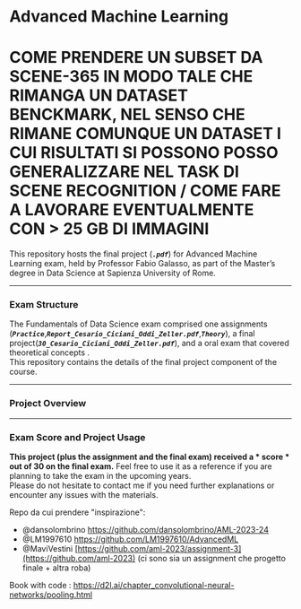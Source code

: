 # Advanced Machine Learning

# **COME PRENDERE UN SUBSET DA SCENE-365 IN MODO TALE CHE RIMANGA UN DATASET BENCKMARK, NEL SENSO CHE RIMANE COMUNQUE UN DATASET I CUI RISULTATI SI POSSONO POSSO GENERALIZZARE NEL TASK DI SCENE RECOGNITION / COME FARE A LAVORARE EVENTUALMENTE CON > 25 GB DI IMMAGINI**

This repository hosts the final project (***`.pdf`***) for Advanced Machine Learning exam, held by Professor Fabio Galasso, as part of the Master’s degree in Data Science at Sapienza University of Rome.

-------------------------------------------------------------------------------------------------------------------------------------

### **Exam Structure**
The Fundamentals of Data Science exam comprised one assignments (***`Practice`***,***`Report_Cesario_Ciciani_Oddi_Zeller.pdf`***,***`Theory`***), a final project(***`30_Cesario_Ciciani_Oddi_Zeller.pdf`***), and a oral exam that covered theoretical concepts .<br>
This repository contains the details of the final project component of the course.

-------------------------------------------------------------------------------------------------------------------------------------

### **Project Overview**


-------------------------------------------------------------------------------------------------------------------------------------

### **Exam Score and Project Usage**

**This project (plus the assignment and the final exam) received a * score * out of 30 on the final exam.** Feel free to use it as a reference if you are planning to take the exam in the upcoming years.<br> 
Please do not hesitate to contact me if you need further explanations or encounter any issues with the materials.



 


Repo da cui prendere "inspirazione":
- @dansolombrino https://github.com/dansolombrino/AML-2023-24
- @LM1997610 https://github.com/LM1997610/AdvancedML
- @MaviVestini [https://github.com/aml-2023/assignment-3](https://github.com/aml-2023)
(ci sono sia un assignment che progetto finale + altra roba)

Book with code : https://d2l.ai/chapter_convolutional-neural-networks/pooling.html

